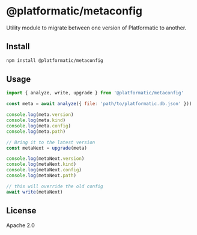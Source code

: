 # @platformatic/metaconfig

Utility module to migrate between one version of Platformatic to another.

## Install

```sh
npm install @platformatic/metaconfig
```

## Usage

```javascript
import { analyze, write, upgrade } from '@platformatic/metaconfig'

const meta = await analyze({ file: 'path/to/platformatic.db.json' }))

console.log(meta.version)
console.log(meta.kind)
console.log(meta.config)
console.log(meta.path)

// Bring it to the latest version
const metaNext = upgrade(meta)

console.log(metaNext.version)
console.log(metaNext.kind)
console.log(metaNext.config)
console.log(metaNext.path)

// this will override the old config
await write(metaNext)
```

## License

Apache 2.0
